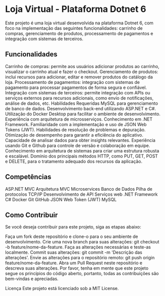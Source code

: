 # Loja Virtual - Plataforma Dotnet 6
Este projeto é uma loja virtual desenvolvida na plataforma Dotnet 6, com foco na implementação das seguintes funcionalidades: carrinho de compras, gerenciamento de produtos, processamento de pagamentos e integração com sistemas de terceiros.

## Funcionalidades
Carrinho de compras: permite aos usuários adicionar produtos ao carrinho, visualizar o carrinho atual e fazer o checkout.
Gerenciamento de produtos: inclui recursos para adicionar, editar e remover produtos do catálogo da loja.
Processamento de pagamentos: integração com sistemas de pagamento para processar pagamentos de forma segura e confiável.
Integração com sistemas de terceiros: permite integração com APIs ou serviços externos para recursos adicionais, como envio de notificações, análise de dados, etc.
Habilidades Requeridas
MySQL para gerenciamento de banco de dados.
Desenvolvimento back-end utilizando ASP.NET e C#.
Utilização do Docker Desktop para facilitar o ambiente de desenvolvimento.
Experiência com arquitetura de microsserviços.
Conhecimento em .NET Framework.
Familiaridade com a implementação e uso de JSON Web Tokens (JWT).
Habilidades de resolução de problemas e depuração.
Otimização de desempenho para garantir a eficiência do aplicativo.
Capacidade de analisar dados para obter insights relevantes.
Experiência usando Git e Github para controle de versão e colaboração em equipe.
Conhecimento em arquitetura de sistemas para criar uma estrutura robusta e escalável.
Domínio dos principais métodos HTTP, como PUT, GET, POST e DELETE, para o tratamento adequado dos recursos da aplicação.
## Competências
ASP.NET MVC
Arquitetura MVC
Microservices
Banco de Dados
Pilha de protocolos TCP/IP
Desenvolvimento de API
Serviços web
.NET Framework
C#
Docker
Git
GitHub
JSON Web Token (JWT)
MySQL
## Como Contribuir
Se você deseja contribuir para este projeto, siga as etapas abaixo:

Faça um fork deste repositório e clone-o para o seu ambiente de desenvolvimento.
Crie uma nova branch para suas alterações: git checkout -b feature/nome-da-feature.
Faça as alterações necessárias e teste-as localmente.
Commit suas alterações: git commit -m 'Descrição das alterações'.
Envie as alterações para o repositório remoto: git push origin feature/nome-da-feature.
Abra um Pull Request neste repositório e descreva suas alterações.
Por favor, tenha em mente que este projeto segue os princípios do código aberto, portanto, todas as contribuições são bem-vindas e apreciadas.

Licença
Este projeto está licenciado sob a MIT License.

